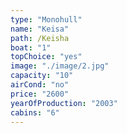 ```yaml
---
type: "Monohull"
name: "Keisa"
path: /Keisha
boat: "1"
topChoice: "yes"
image: "./image/2.jpg"
capacity: "10"
airCond: "no"
price: "2600"
yearOfProduction: "2003"
cabins: "6"
---
```

